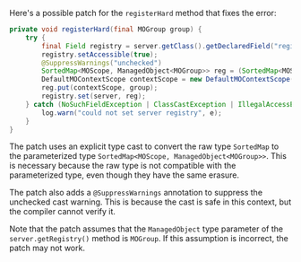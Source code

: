 Here's a possible patch for the `registerHard` method that fixes the error:

```java
private void registerHard(final MOGroup group) {
    try {
        final Field registry = server.getClass().getDeclaredField("registry");
        registry.setAccessible(true);
        @SuppressWarnings("unchecked")
        SortedMap<MOScope, ManagedObject<MOGroup>> reg = (SortedMap<MOScope, ManagedObject<MOGroup>>) server.getRegistry();
        DefaultMOContextScope contextScope = new DefaultMOContextScope(new OctetString(""), group.getScope());
        reg.put(contextScope, group);
        registry.set(server, reg);
    } catch (NoSuchFieldException | ClassCastException | IllegalAccessException e) {
        log.warn("could not set server registry", e);
    }
}
```

The patch uses an explicit type cast to convert the raw type `SortedMap` to the parameterized type `SortedMap<MOScope, ManagedObject<MOGroup>>`. This is necessary because the raw type is not compatible with the parameterized type, even though they have the same erasure.

The patch also adds a `@SuppressWarnings` annotation to suppress the unchecked cast warning. This is because the cast is safe in this context, but the compiler cannot verify it.

Note that the patch assumes that the `ManagedObject` type parameter of the `server.getRegistry()` method is `MOGroup`. If this assumption is incorrect, the patch may not work.